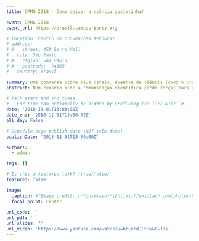 ```yaml
---
title: CPMG 2018 - Como deixar a ciência gostosinha?

event: CPMG 2018
event_url: https://brasil.campus-party.org

# location: Centro de Convenções Rebouças
# address:
# #   street: 450 Serra Mall
#   city: São Paulo
# #   region: São Paulo
# #   postcode: '94305'
#   country: Brasil

summary: Uma conversa sobre seus canais, eventos de ciência (como o Chopp comCiência que os quatro promovem) e o que mais aparecer.
abstract: Num cenário onde a comunicação científica perde forças para as fake news e outros fakes que tentam se vestir de ciência, Mitre e Morangão convidam Camila e Vivi, do Canal Peixe Babel, para uma conversa aberta ao público sobre seus canais, eventos de ciência (como o Chopp comCiência que os quatro promovem) e o que mais aparecer ao longo da conversa. 

# Talk start and end times.
#   End time can optionally be hidden by prefixing the line with `#`.
date: '2018-11-01T13:00:00Z'
date_end: '2018-11-01T13:00:00Z'
all_day: False

# Schedule page publish date (NOT talk date).
publishDate: '2018-11-01T13:00:00Z'

authors:
  - admin

tags: []

# Is this a featured talk? (true/false)
featured: false

image:
  caption: #'Image credit: [**Unsplash**](https://unsplash.com/photos/bzdhc5b3Bxs)'
  focal_point: Center
   
url_code: ''
url_pdf: ''
url_slides: ''
url_video: 'https://www.youtube.com/watch?v=bruardI1hHw&t=18s'
---
```

